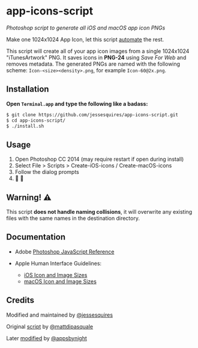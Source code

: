 # app-icons-script

*Photoshop script to generate all iOS and macOS app icon PNGs*

Make one 1024x1024 App Icon, let this script [automate](http://xkcd.com/1319/) the rest.

This script will create all of your app icon images from a single 1024x1024 "iTunesArtwork" PNG. It saves icons in **PNG-24** using *Save For Web* and removes metadata. The generated PNGs are named with the following scheme: `Icon-<size><density>.png`, for example `Icon-60@2x.png`.

## Installation

**Open `Terminal.app` and type the following like a badass:**
```bash
$ git clone https://github.com/jessesquires/app-icons-script.git
$ cd app-icons-script/
$ ./install.sh
```

## Usage

1. Open Photoshop CC 2014 (may require restart if open during install)
2. Select File > Scripts > Create-iOS-icons / Create-macOS-icons
3. Follow the dialog prompts
4. :tada: :beer:

## Warning! :warning:

This script **does not handle naming collisions**, it will overwrite any existing files with the same names in the destination directory.

## Documentation

* Adobe [Photoshop JavaScript Reference](http://www.adobe.com/devnet/photoshop/scripting.html)

* Apple Human Interface Guidelines: 
    * [iOS Icon and Image Sizes](https://developer.apple.com/design/human-interface-guidelines/ios/icons-and-images/app-icon/)
    * [macOS Icon and Image Sizes](https://developer.apple.com/design/human-interface-guidelines/macos/icons-and-images/app-icon/)

## Credits

Modified and maintained by [@jessesquires](https://github.com/jessesquires)

Original [script](https://gist.github.com/mattdipasquale/711203) by [@mattdipasquale](https://github.com/mattdipasquale)

Later [modified](https://gist.github.com/appsbynight/3681050) by [@appsbynight](https://github.com/appsbynight)
